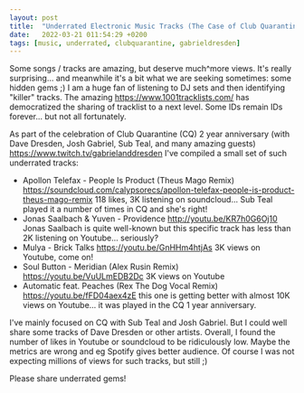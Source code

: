 ```yaml
---
layout: post
title:  "Underrated Electronic Music Tracks (The Case of Club Quarantine)"
date:   2022-03-21 011:54:29 +0200
tags: [music, underrated, clubquarantine, gabrieldresden]
---
```


Some songs / tracks are amazing, but deserve much^more views.
It's really surprising... and meanwhile it's a bit what we are seeking sometimes: some hidden gems ;)
I am a huge fan of listening to DJ sets and then identifying "killer" tracks. 
The amazing https://www.1001tracklists.com/ has democratized the sharing of tracklist to a next level.
Some IDs remain IDs forever... but not all fortunately. 

As part of the celebration of Club Quarantine (CQ) 2 year anniversary (with Dave Dresden, Josh Gabriel, Sub Teal, and many amazing guests) https://www.twitch.tv/gabrielanddresden I've compiled a small set of such underrated tracks:
 * Apollon Telefax - People Is Product (Theus Mago Remix) https://soundcloud.com/calypsorecs/apollon-telefax-people-is-product-theus-mago-remix 118 likes, 3K listening on soundcloud... Sub Teal played it a number of times in CQ and she's right! 
 * Jonas Saalbach & Yuven - Providence http://youtu.be/KR7h0G6Oj10 Jonas Saalbach is quite well-known but this specific track has less than 2K listening on Youtube... seriously? 
 * Mulya - Brick Talks https://youtu.be/GnHHm4htjAs 3K views on Youtube, come on! 
 * Soul Button - Meridian (Alex Rusin Remix) https://youtu.be/VuULmEDB2Dc 3K views on Youtube
 * Automatic feat. Peaches (Rex The Dog Vocal Remix) https://youtu.be/fFD04aex4zE this one is getting better with almost 10K views on Youtube... it was played in the CQ 1 year anniversary. 

I've mainly focused on CQ with Sub Teal and Josh Gabriel.
But I could well share some tracks of Dave Dresden or other artists. 
Overall, I found the number of likes in Youtube or soundcloud to be ridiculously low.
Maybe the metrics are wrong and eg Spotify gives better audience.
Of course I was not expecting millions of views for such tracks, but still ;)

Please share underrated gems! 





 














